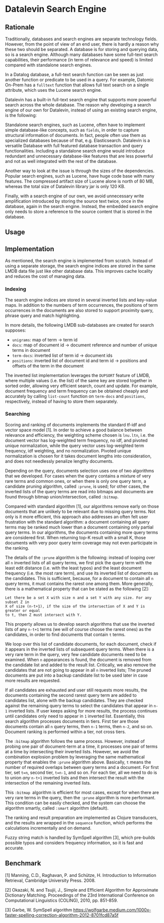 # Datalevin Search Engine

## Rationale

Traditionally, databases and search engines are separate technology fields.
However, from the point of view of an end user, there is hardly a reason why
these two should be separated. A database is for storing and querying data, so is
a search engine. Although many databases have some full-text search
capabilities, their performance (in term of relevance and speed) is limited
compared with standalone search engines.

In a Datalog database, a full-text search function can be seen as
just another function or predicate to be used in a query. For example, Datomic
On-Prem has a `fulltext` function that allows full text search on a single
attribute, which uses the Lucene search engine.

Datalevin has a built-in full-text search engine that supports more powerful
search across the whole database. The reason why developing a search engine of
our own for Datalevin, instead of using an existing search engine, is the
following:

Standalone search engines, such as Lucene, often have to implement simple
database-like concepts, such as `fields`, in order to capture structural
information of documents. In fact, people often use them as specialized
databases because of that, e.g. Elasticsearch. Datalevin is a versatile Database
with full featured database transaction and query functionalities. Including a
standalone search engine would introduce redundant and unnecessary database-like
features that are less powerful and not as well integrated with the rest of the
database.

Another way to look at the issue is through the sizes of the dependencies. Popular
search engines, such as Lucene, have huge code base with many features. The
compressed artifact size of Lucene alone is north of 80 MB, whereas the total
size of Datalevin library jar is only 120 KB.

Finally, with a search engine of our own, we avoid unnecessary write
amplification introduced by storing the source text twice, once in the database,
again in the search engine. Instead, the embedded search engine only needs to
store a reference to the source content that is stored in the database.

## Usage

## Implementation

As mentioned, the search engine is implemented from scratch. Instead of
using a separate storage, the search engine indices are stored in the same LMDB
data file just like other database data. This improves cache locality and
reduces the cost of managing data.

### Indexing

The search engine indices are stored in several inverted lists and key-value maps.
In addition to the numbers of term occurrences, the positions of term
occurrences in the documents are also stored to support proximity query, phrase
query and match highlighting.

In more details, the following LMDB sub-databases are created for search supposes:

* `unigrams`: map of term -> term id
* `docs`: map of document id -> document reference and number of unique terms in document
* `term-docs`: inverted list of term id -> document ids
* `positions`: inverted list of document id and term id -> positions and offsets
  of the term in the document

The inverted list implementation leverages the `DUPSORT` feature of LMDB, where
multiple values (i.e. the list) of the same key are stored together in sorted
order, allowing very efficient search, count and update. For example, document
frequency and term frequency can be obtained cheaply and accurately by calling
`list-count` function on `term-docs` and `positions`, respectively, instead of
having to store them separately.

### Searching

Scoring and ranking of documents implements the standard tf-idf and vector space
model [1]. In order to achieve a good balance between relevance and efficiency,
the weighting scheme chosen is `lnu.ltn`, i.e. the document vector has
log-weighted term frequency, no idf, and pivoted unique normalization, while the
query vector uses log-weighted term frequency, idf weighting, and no
normalization. Pivoted unique normalization is chosen for it takes document
lengths into consideration, and does not needlessly penalize lengthy documents.

Depending on the query, documents selection uses one of two algorithms
that we developed. For cases when the query contains a mixture of very rare terms
and common ones, or when there is only one query term, a candidate pruning
algorithm, called `:prune`, is used; for other cases, the inverted lists of the
query terms are read into bitmaps and documents are found through bitmap
union/intersection, called `:bitmap`.

Compared with standard algorithm [1], our algorithms remove early on those
documents that are unlikely to be relevant due to missing query terms. Not only
is it more efficient, this approach also addresses an often felt user
frustration with the standard algorithm: a document containing all query terms
may be ranked much lower than a document containing only partial query terms. In
our algorithms, the documents containing more query terms are considered first.
When returning top-K result with a small K, those documents with very poor query
term coverage may not even participate in the ranking.

The details of the `:prune` algorithm is the following: instead of
looping over all `n` inverted lists of all query terms, we first pick the query
term with the least edit distance (i.e. with the least typos) and the least
document frequency (i.e. the most rare term), and use its inverted list of
documents as the candidates. This is sufficient, because, for a document to
contain all `n` query terms, it must contains the rarest one among them. More
generally, there is a mathematical property that can be stated as the
following [2]:

```
Let there be a set X with size n and a set Y with any size. For any subset Z in
X of size (n-t+1), if the size of the intersection of X and Y is greater or equal
to t, then Z must intersect with Y.
```
This property allows us to develop search algorithms that use the inverted lists of any
 `n-t+1` terms (we will of course choose the rarest ones) as the candidates, in
 order to find documents that contain `t` terms.

We loop over this list of candidate documents, for each document, check if it
appears in the inverted lists of subsequent query terms. When there is a very
rare term in the query, very few candidate documents need to be examined. When
`n` appearances is found, the document is removed from the candidate list and
added to the result list. Critically, we also remove the candidates that are not
going to appear in all `n` inverted lists; The pruned documents are put into a
backup candidate list to be used later in case more results are requested.

If all candidates are exhausted and user still requests more results, the
documents containing the second rarest query term are added to candidates
list, alone with the backup candidates. They are checked against the
remaining query terms to select the candidates that appear in `n-1` inverted lists.
If user keeps asking for more results, the process continues until candidates
only need to appear in `1` inverted list. Essentially, this search algorithm
processes documents in tiers. First tier are those documents contain all `n`
query terms, then `n-1` terms, then `n-2`, and so on. Document ranking is
performed within a tier, not cross tiers.

The `:bitmap` algorithm follows the same process. However, instead of probing
one pair of document-term at a time, it processes one pair of terms at a time by
intersecting their inverted lists. However, we avoid the combination explosion
problem by leveraging the same mathematical property that enables the `:prune`
algorithm above. Basically, `t` means the number of required overlaps between
query terms and a document. For first tier, set `t=n`, second tier, `t=n-1`, and
so on. For each tier, all we need to do is to union *any* `n-t+1` inverted lists
and then intersect the result with the intersection of the remaining inverted
lists.

This `:bitmap `algorithm is efficient for most cases, except for when
there are very rare terms in the query, then the `:prune` algorithm is
more performant. This condition can be easily checked, and the system can
choose the algorithm smartly, called `:smart` algorithm (default).

The ranking and result preparation are implemented as Clojure transducers, and the
results are wrapped in the `sequence` function, which performs the calculations
incrementally and on demand.

Fuzzy string match is handled by SymSpell algorithm [3], which pre-builds
possible typos and considers frequency information, so it is fast and accurate.

## Benchmark



[1] Manning, C.D., Raghavan, P. and Schütze, H. Introduction to Information
Retrieval, Cambridge University Press. 2008.

[2] Okazaki, N. and Tsujii, J., Simple and Efficient Algorithm for Approximate
Dictionary Matching. Proceedings of the 23rd International Conference on
Computational Linguistics (COLING), 2010, pp. 851-859.

[3] Garbe, W. SymSpell algorithm https://wolfgarbe.medium.com/1000x-faster-spelling-correction-algorithm-2012-8701fcd87a5f
